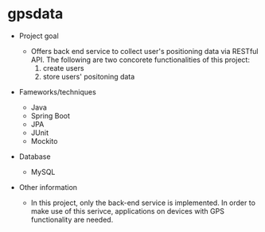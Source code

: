 # gpsdata

* Project goal
    - Offers back end service to collect user's positioning data via RESTful API. The following are two concorete functionalities of this project:
        1. create users
        2. store users' positoning data

* Fameworks/techniques
    - Java
    - Spring Boot
    - JPA
    - JUnit
    - Mockito

* Database
    - MySQL

* Other information
    - In this project, only the back-end service is implemented.  In order to make use of this serivce, applications on devices with GPS functionality are needed.